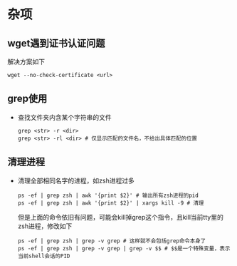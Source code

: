 # 杂项

## wget遇到证书认证问题

解决方案如下
```shell
wget --no-check-certificate <url>
```

## grep使用

- 查找文件夹内含某个字符串的文件
  ```shell
  grep <str> -r <dir>
  grep <str> -rl <dir> # 仅显示匹配的文件名，不给出具体匹配的位置
  ```

## 清理进程

- 清理全部相同名字的进程，如zsh进程过多
  ```shell
  ps -ef | grep zsh | awk '{print $2}' # 输出所有zsh进程的pid
  ps -ef | grep zsh | awk '{print $2}' | xargs kill -9 # 清理
  ```
  但是上面的命令依旧有问题，可能会kill掉grep这个指令，且kill当前tty里的zsh进程，修改如下
  ```shell
  ps -ef | grep zsh | grep -v grep # 这样就不会包括grep命令本身了
  ps -ef | grep zsh | grep -v grep | grep -v $$ # $$是一个特殊变量，表示当前shell会话的PID
  ```
